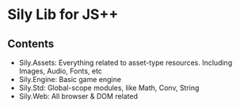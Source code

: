 # Sily Lib for JS++

## Contents
- Sily.Assets: Everything related to asset-type resources. Including Images, Audio, Fonts, etc
- Sily.Engine: Basic game engine
- Sily.Std: Global-scope modules, like Math, Conv, String
- Sily.Web: All browser & DOM related